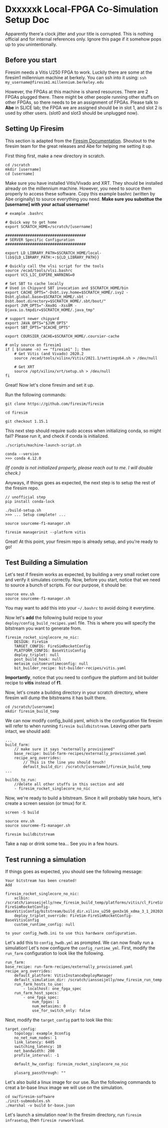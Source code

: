# Dxxxxxk Local-FPGA Co-Simulation Setup Doc

Apparently there'a clock jitter and your title is corrupted. This is nothing official and for internal references only. Ignore this page if it somehow pops up to you unintentionally.


## Before you start

Firesim needs a Vitis U250 FPGA to work. Luckily there are some at the firesim1 millennium machine at berkely. You can ssh into it using: 
`ssh my_username@firesim1.millennium.berkeley.edu`

However, the FPGAs at this machine is shared resources. There are 2 FPGAs plugged there. There might be other people running other stuffs on other FPGAs, so there needs to be an assignment of FPGAs. Please talk to **Abe** in SLICE lab; the FPGA we are assigned should be in slot 1, and slot 2 is used by other users. (slot0 and slot3 should be unplugged now).

## Setting Up Firesim

This section is adapted from the [Firesim Documentation](https://docs.fires.im/en/stable/Advanced-Usage/Vitis.html#setup). Shoutout to the firesim team for the great releases and Abe for helping me setting it up.

First thing first, make a new directory in scratch.

    cd /scratch
    mkdir [username]
    cd [username]

Make sure you have installed Vitis/Vivado and XRT. They should be installed already on the millennium machine. However, you need to source them properly to access these software. Copy this example bashrc (written by Abe originally) to source everything you need. **Make sure you substitue the [username] with your actual username!**

    # example .bashrc

    # Quick way to get home
    export SCRATCH_HOME=/scratch/[username]

    ####################################
    # SERVER Specific Configuration
    ####################################

    export LD_LIBRARY_PATH=$SCRATCH_HOME/local-lib${LD_LIBRARY_PATH:+:${LD_LIBRARY_PATH}}

    # Quickly call the vlsi script for the tools
    source /ecad/tools/vlsi.bashrc
    export VCS_LIC_EXPIRE_WARNING=0

    # Set SBT to cache locally
    # Used in Chipyard SBT invocation and $SCRATCH_HOME/bin
    export CACHE_OPTS="-Dsbt.ivy.home=$SCRATCH_HOME/.ivy2 -Dsbt.global.base=$SCRATCH_HOME/.sbt -Dsbt.boot.directory=$SCRATCH_HOME/.sbt/boot/"
    export JVM_OPTS="-Xmx8G -Xss8M -Djava.io.tmpdir=$SCRATCH_HOME/.java_tmp"

    # support newer chipyard
    export JAVA_OPTS="$JVM_OPTS"
    export SBT_OPTS="$CACHE_OPTS"

    export COURSIER_CACHE=$SCRATCH_HOME/.coursier-cache

    # only source on firesim1
    if [ $(uname -n) == "firesim1" ]; then
        # Get Vitis (and Vivado) 2020.2
        source /ecad/tools/xilinx/Vitis/2021.1/settings64.sh > /dev/null

        # Get XRT
        source /opt/xilinx/xrt/setup.sh > /dev/null
    fi

Great! Now let's clone firesim and set it up. 

Run the following commands:

    git clone https://github.com/firesim/firesim

    cd firesim

    git checkout 1.15.1

This next step should require sudo access when initializing conda, so might fail? Please run it, and check if conda is initialized.

    ./scripts/machine-launch-script.sh

    conda --version
    >>> conda 4.12.0

*(If conda is not initialized properly, please reach out to me. I will double check.)*

Anyways, if things goes as expected, the next step is to setup the rest of the firesim repo. 

    // unofficial step
    pip install conda-lock

    ./build-setup.sh
    >>> ... Setup complete! ...

    source sourceme-f1-manager.sh

    firesim managerinit --platform vitis

Great! At this point, your firesim repo is already setup, and you're ready to go!

## Test Building a Simulation

Let's test if firesim works as expected, by building a very small rocket core and verify it simulates correctly. Now, before you start, notice that we need to source a bunch of scripts. For our purpose, it should be:

    source env.sh
    source sourceme-f1-manager.sh

You may want to add this into your `~/.bashrc` to avoid doing it everytime. 

Now let's **add** the following build recipe to your `deploy/config_build_recipes.yaml` file. This is where you will specify the bitstream you want to generate from. 

    firesim_rocket_singlecore_no_nic:
        DESIGN: FireSim
        TARGET_CONFIG: FireSimRocketConfig
        PLATFORM_CONFIG: BaseVitisConfig
        deploy_triplet: null
        post_build_hook: null
        metasim_customruntimeconfig: null
        bit_builder_recipe: bit-builder-recipes/vitis.yaml

**Importantly**, notice that you need to configure the platform and bit builder recipe to **vitis** instead of **f1**. 

Now, let's create a building directory in your scratch directory, where firesim will dump the bitstreams it has built there.

    cd /scratch/[username]
    mkdir firesim_build_temp

We can now modify config_build.yaml, which is the configuration file firesim will refer to when running `firesim buildbitstream`. Leaving other parts intact, we should add: 

    ...
    build_farm:
        // make sure it says "externally provisioned"
        base_recipe: build-farm-recipes/externally_provisioned.yaml
        recipe_arg_overrides:
            // This is the line you should touch!
            default_build_dir: /scratch/[username]/firesim_build_temp
    ...

    builds_to_run:
        //delete all other stuffs in this section and add
        - firesim_rocket_singlecore_no_nic

Now, we're ready to build a bitstream. Since it will probably take hours, let's create a screen session (or tmux) for it.

    screen -S build

    source env.sh
    source sourceme-f1-manager.sh

    firesim buildbitstream

Take a nap or drink some tea... See you in a few hours.

## Test running a simulation

If things goes as expected, you should see the following message:

    Your bitstream has been created!
    Add

    firesim_rocket_singlecore_no_nic:
        xclbin: /scratch/iansseijelly/new_firesim_build_temp/platforms/vitis/cl_FireSim-FireSimRocketConfig-BaseVitisConfig/bitstream/build_dir.xilinx_u250_gen3x16_xdma_3_1_202020_1/firesim.xclbin
        deploy_triplet_override: FireSim-FireSimRocketConfig-BaseVitisConfig
        custom_runtime_config: null

    to your config_hwdb.ini to use this hardware configuration.

Let's add this to `config_hwdb.yml` as prompted. We can now finally run a simulation! Let's now configure the `config_runtime_yml`. First, modify the `run_farm` configuration to look like the following.

    run_farm:
    base_recipe: run-farm-recipes/externally_provisioned.yaml
    recipe_arg_overrides:
        default_platform: VitisInstanceDeployManager
        default_simulation_dir: /scratch/iansseijelly/new_firesim_run_temp
        run_farm_hosts_to_use:
            - localhost: one_fpga_spec
        run_farm_host_specs:
            - one_fpga_spec:
                num_fpgas: 1
                num_metasims: 0
                use_for_switch_only: false

Next, modify the `target_config` part to look like this:

    target_config:
        topology: example_8config
        no_net_num_nodes: 1
        link_latency: 6405
        switching_latency: 10
        net_bandwidth: 200
        profile_interval: -1

        default_hw_config: firesim_rocket_singlecore_no_nic

        plusarg_passthrough: ""

Let's also build a linux image for our use. Run the following commands to creat a br-base linux image we will use on the simulation.

    cd sw/firesim-software
    ./init-submodules.sh
    ./marshal -v build br-base.json

Let's launch a simulation now! In the firesim directory, run `firesim infrasetup`, then `firesim runworkload`.